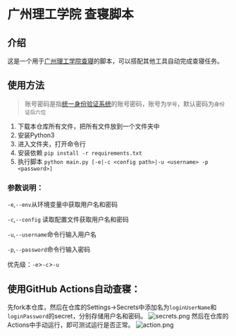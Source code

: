 # 广州理工学院 查寝脚本

## 介绍

这是一个用于[广州理工学院查寝](https://xsfw.gzist.edu.cn/xsfw/sys/swmzncqapp/*default/index.do)的脚本，可以搭配其他工具自动完成查寝任务。

## 使用方法

> 账号密码是指[统一身份验证系统](https://ids.gzist.edu.cn/lyuapServer/login)的账号密码，账号为```学号```，默认密码为```身份证后六位```

1. 下载本仓库所有文件，把所有文件放到一个文件夹中
2. 安装Python3
3. 进入文件夹，打开命令行
3. 安装依赖
   ```pip install -r requirements.txt```
4. 执行脚本
   ```python main.py [-e|-c <config path>|-u <username> -p <password>]```

### 参数说明：

```-e```,```--env```从环境变量中获取用户名和密码

```-c```,```--config``` 读取配置文件获取用户名和密码

```-u```,```--username```命令行输入用户名

```-p```,```--password```命令行输入密码

优先级：```-e```>```-c```>```-u```

## 使用GitHub Actions自动查寝：
先fork本仓库，然后在仓库的Settings->Secrets中添加名为```loginUserName```和```loginPassword```的secret，分别存储用户名和密码。
![secrets.png](secrets.png)
然后在仓库的Actions中手动运行，即可测试运行是否正常。
![action.png](action.png)